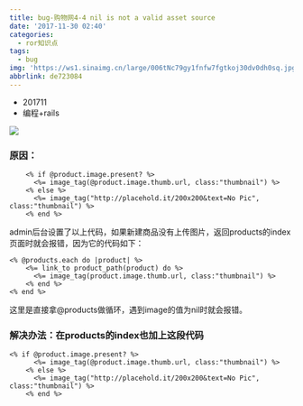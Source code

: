 ```yaml
---
title: bug-购物网4-4 nil is not a valid asset source
date: '2017-11-30 02:40'
categories:
  - ror知识点
tags:
  - bug
img: 'https://ws1.sinaimg.cn/large/006tNc79gy1fnfw7fgtkoj30dv0dh0sq.jpg'
abbrlink: de723084
---
```


* 201711
* 编程+rails



![](https://ws2.sinaimg.cn/large/006tNc79gy1fm03pxgvd4j30rm09jta6.jpg)



### 原因：

```
	<% if @product.image.present? %>
      <%= image_tag(@product.image.thumb.url, class:"thumbnail") %>
    <% else %>
      <%= image_tag("http://placehold.it/200x200&text=No Pic", class:"thumbnail") %>
    <% end %>
```

admin后台设置了以上代码，如果新建商品没有上传图片，返回products的index页面时就会报错，因为它的代码如下：

```
<% @products.each do |product| %>	
	<%= link_to product_path(product) do %>
      <%= image_tag(product.image.thumb.url, class:"thumbnail") %>
    <% end %>
<% end %>
```

这里是直接拿@products做循环，遇到image的值为nil时就会报错。



### 解决办法：在products的index也加上这段代码

```
<% if @product.image.present? %>
      <%= image_tag(@product.image.thumb.url, class:"thumbnail") %>
    <% else %>
      <%= image_tag("http://placehold.it/200x200&text=No Pic", class:"thumbnail") %>
    <% end %>
```

